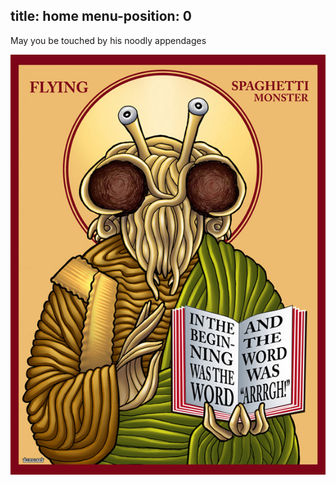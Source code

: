 
title: home
menu-position: 0
---

May you be touched by his noodly appendages

<img src="images/fsm.jpg" />
